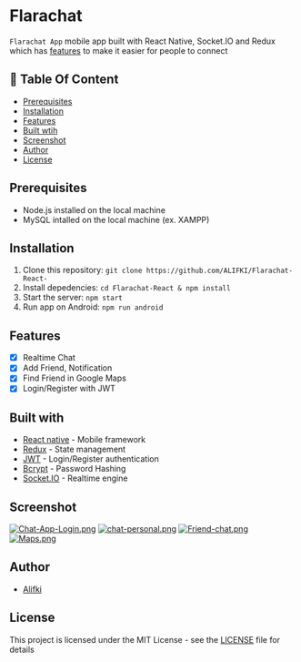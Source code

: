 # Flarachat


`Flarachat App` mobile app built with React Native, Socket.IO and Redux which has [features](https://github.com/ALIFKI/Flarachat-React-#features) to make it easier for people to connect
## :memo: Table Of Content
* [Prerequisites](https://github.com/ALIFKI/Flarachat-React-#prerequisites)
* [Installation](https://github.com/ALIFKI/Flarachat-React-#installation)
* [Features](https://github.com/ALIFKI/Flarachat-React-#features)
* [Built wtih](https://github.com/ALIFKI/Flarachat-React-#features)
* [Screenshot](https://github.com/ALIFKI/Flarachat-React-#Screenshot)
* [Author](https://github.com/ALIFKI/Flarachat-React-#author)
* [License](https://github.com/ALIFKI/Flarachat-React-#license)


## Prerequisites
- Node.js installed on the local machine
- MySQL intalled on the local machine (ex. XAMPP)
## Installation
1. Clone this repository:
    `git clone https://github.com/ALIFKI/Flarachat-React-`
2. Install depedencies:
    `cd Flarachat-React & npm install`
3. Start the server:
    `npm start`
5. Run app on Android:
    `npm run android`

## Features
- [x] Realtime Chat
- [x] Add Friend, Notification
- [x] Find Friend in Google Maps
- [x] Login/Register with JWT

## Built with
- [React native](https://reactnative.dev/) - Mobile framework
- [Redux](https://redux.js.org/) - State management
- [JWT](https://jwt.io/) - Login/Register authentication
- [Bcrypt](https://github.com/kelektiv/node.bcrypt.js) - Password Hashing
- [Socket.IO](https://socket.io/) - Realtime engine

## Screenshot

[![Chat-App-Login.png](https://i.postimg.cc/HxB7VzQn/Chat-App-Login.png)](https://postimg.cc/0MKN4pX1)
[![chat-personal.png](https://i.postimg.cc/sxxGSWcc/chat-personal.png)](https://postimg.cc/vxRmwcCg)
[![Friend-chat.png](https://i.postimg.cc/Fz6dxKCQ/Friend-chat.png)](https://postimg.cc/xNK1f9Ss)
[![Maps.png](https://i.postimg.cc/v82VyPYS/Maps.png)](https://postimg.cc/Hj5x497Q)

## Author
- [Alifki](https://github.com/ALIFKI)
## License
This project is licensed under the MIT License - see the [LICENSE](https://github.com/ALIFKI/Flarachat-React-/master/LICENSE) file for details